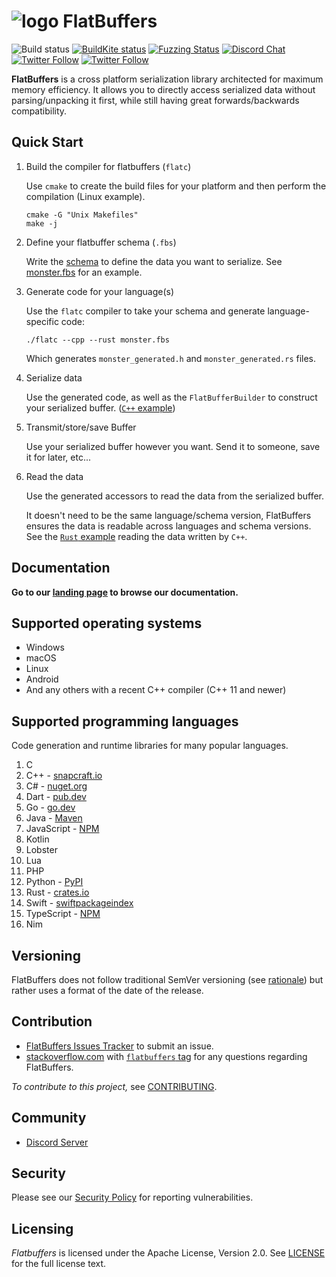 ![logo](http://google.github.io/flatbuffers/fpl_logo_small.png) FlatBuffers
===========

![Build status](https://github.com/google/flatbuffers/actions/workflows/build.yml/badge.svg?branch=master)
[![BuildKite status](https://badge.buildkite.com/7979d93bc6279aa539971f271253c65d5e8fe2fe43c90bbb25.svg)](https://buildkite.com/bazel/flatbuffers)
[![Fuzzing Status](https://oss-fuzz-build-logs.storage.googleapis.com/badges/flatbuffers.svg)](https://bugs.chromium.org/p/oss-fuzz/issues/list?sort=-opened&can=1&q=proj:flatbuffers)
[![Discord Chat](https://img.shields.io/discord/656202785926152206.svg)](https:///discord.gg/6qgKs3R)
[![Twitter Follow](https://img.shields.io/twitter/follow/wvo.svg?style=social)](https://twitter.com/wvo)
[![Twitter Follow](https://img.shields.io/twitter/follow/dbaileychess.svg?style=social)](https://twitter.com/dbaileychess)


**FlatBuffers** is a cross platform serialization library architected for
maximum memory efficiency. It allows you to directly access serialized data without parsing/unpacking it first, while still having great forwards/backwards compatibility.

## Quick Start

1. Build the compiler for flatbuffers (`flatc`)

    Use `cmake` to create the build files for your platform and then perform the compilation (Linux example).

    ```
    cmake -G "Unix Makefiles"
    make -j
    ```

2. Define your flatbuffer schema (`.fbs`)

    Write the [schema](https://flatbuffers.dev/flatbuffers_guide_writing_schema.html) to define the data you want to serialize. See [monster.fbs](https://github.com/google/flatbuffers/blob/master/samples/monster.fbs) for an example.

3. Generate code for your language(s)

    Use the `flatc` compiler to take your schema and generate language-specific code:

    ```
    ./flatc --cpp --rust monster.fbs
    ```
    
    Which generates `monster_generated.h` and `monster_generated.rs` files.

4. Serialize data

    Use the generated code, as well as the `FlatBufferBuilder` to construct your serialized buffer. ([`C++` example](https://github.com/google/flatbuffers/blob/master/samples/sample_binary.cpp#L24-L56))

5. Transmit/store/save Buffer

    Use your serialized buffer however you want. Send it to someone, save it for later, etc...

6. Read the data

    Use the generated accessors to read the data from the serialized buffer.
    
    It doesn't need to be the same language/schema version, FlatBuffers ensures the data is readable across languages and schema versions. See the [`Rust` example](https://github.com/google/flatbuffers/blob/master/samples/sample_binary.rs#L92-L106) reading the data written by `C++`.

## Documentation

**Go to our [landing page][] to browse our documentation.**

## Supported operating systems
- Windows
- macOS
- Linux
- Android
- And any others with a recent C++ compiler (C++ 11 and newer)

## Supported programming languages

Code generation and runtime libraries for many popular languages.

1. C
1. C++ - [snapcraft.io](https://snapcraft.io/flatbuffers)
1. C# - [nuget.org](https://www.nuget.org/packages/Google.FlatBuffers)
1. Dart - [pub.dev](https://pub.dev/packages/flat_buffers)
1. Go - [go.dev](https://pkg.go.dev/github.com/google/flatbuffers)
1. Java - [Maven](https://search.maven.org/artifact/com.google.flatbuffers/flatbuffers-java)
1. JavaScript - [NPM](https://www.npmjs.com/package/flatbuffers)
1. Kotlin
1. Lobster
1. Lua
1. PHP
1. Python - [PyPI](https://pypi.org/project/flatbuffers/)
1. Rust - [crates.io](https://crates.io/crates/flatbuffers)
1. Swift - [swiftpackageindex](https://swiftpackageindex.com/google/flatbuffers)
1. TypeScript - [NPM](https://www.npmjs.com/package/flatbuffers)
1. Nim

## Versioning

FlatBuffers does not follow traditional SemVer versioning (see [rationale](https://github.com/google/flatbuffers/wiki/Versioning)) but rather uses a format of the date of the release.

## Contribution

* [FlatBuffers Issues Tracker][] to submit an issue.
* [stackoverflow.com][] with [`flatbuffers` tag][] for any questions regarding FlatBuffers.

*To contribute to this project,* see [CONTRIBUTING][].

## Community

* [Discord Server](https:///discord.gg/6qgKs3R)

## Security

Please see our [Security Policy](SECURITY.md) for reporting vulnerabilities.

## Licensing
*Flatbuffers* is licensed under the Apache License, Version 2.0. See [LICENSE][] for the full license text.

<br>

   [CONTRIBUTING]: http://github.com/google/flatbuffers/blob/master/CONTRIBUTING.md
   [`flatbuffers` tag]: https://stackoverflow.com/questions/tagged/flatbuffers
   [FlatBuffers Google Group]: https://groups.google.com/forum/#!forum/flatbuffers
   [FlatBuffers Issues Tracker]: http://github.com/google/flatbuffers/issues
   [stackoverflow.com]: http://stackoverflow.com/search?q=flatbuffers
   [landing page]: https://google.github.io/flatbuffers
   [LICENSE]: https://github.com/google/flatbuffers/blob/master/LICENSE
